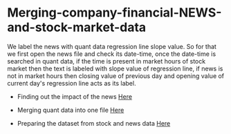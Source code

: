 # Merging-company-financial-NEWS-and-stock-market-data

We label the news with quant data regression line slope value.
So for that we first open the news file and check its date-time, once the date-time is searched in quant data, if the time is present in market hours of stock market then the text is labeled with slope value of regression line, if news is not in market hours then closing value of previous day and opening value of current day's regression line acts as its label. 

* Finding out the impact of the news [Here](https://github.com/Sabertoothtech/Merging-company-financial-NEWS-and-stock-market-data/tree/master/Finding%20news%20impact)

* Merging quant data into one file [Here](https://github.com/Sabertoothtech/Merging-company-financial-NEWS-and-stock-market-data/tree/master/Merge%20Quant)

* Preparing the dataset from stock and news data [Here](https://github.com/Sabertoothtech/Merging-company-financial-NEWS-and-stock-market-data/tree/master/Preparing%20dataset)
